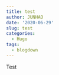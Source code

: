 ```yaml
---
title: test
author: JUNHAO
date: '2020-06-29'
slug: test
categories:
  - Hugo
tags:
  - blogdown
---
```

  Test